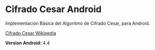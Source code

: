 # Cifrado Cesar Android

Implementación Básica del Algoritmo de Cifrado Cesar, para Android.

[Cifrado Cesar Wikipedia](http://es.wikipedia.org/wiki/Cifrado_C%C3%A9sar)

**Version Android:** 4.4